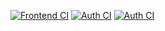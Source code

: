 [![Frontend CI](https://github.com/FLINT3S/skbhack/actions/workflows/frontend-ci.yml/badge.svg)](https://github.com/FLINT3S/skbhack/actions/workflows/frontend-ci.yml)
[![Auth CI](https://github.com/FLINT3S/skbhack/actions/workflows/auth-ci.yml/badge.svg)](https://github.com/FLINT3S/skbhack/actions/workflows/auth-ci.yml)
[![Auth CI](https://github.com/FLINT3S/skbhack/actions/workflows/balance-ci.yml/badge.svg)](https://github.com/FLINT3S/skbhack/actions/workflows/balance-ci.yml)
